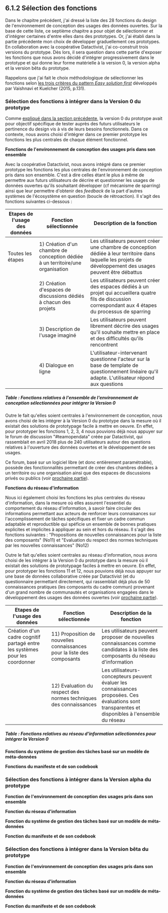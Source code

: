 ## 6.1.2 Sélection des fonctions 

Dans le chapitre précédent, j'ai dressé la liste des 28 fonctions du design de l'environnement de conception des usages des données ouvertes. Sur la base de cette liste, ce septième chapitre a pour objet de sélectionner et d'intégrer certaines d'entre elles dans des prototypes. Or, j'ai établi dans la partie précédente mon choix de développer graduellement ces prototypes. En collaboration avec la coopérative Datactivist, j'ai co-construit trois versions du prototype. Dès lors, il sera question dans cette partie d'exposer les fonctions que nous avons décidé d'intégrer progressivement dans le prototype et qui donne leur forme matérielle à la version 0, la version alpha et la version bêta du prototype. 

Rappelons que j'ai fait le choix méthodologique de sélectionner les fonctions selon [les trois critères du pattern _Easy solution first_](6_prototypage.md) développés par Vaishnavi et Kuelcher (2015, p.131). 


### Sélection des fonctions à intégrer dans la Version 0 du prototype

Comme [expliqué dans la section précédente](6.1.1_prototypage_connaissance_objectifs.md), la version 0 du prototype avait pour objectif spécifique de tester auprès des futurs utilisateurs le pertinence du design vis à vis de leurs besoins fonctionnels. Dans ce contexte, nous avons choisi d'intégrer dans ce premier prototype les fonctions les plus centrales de chaque élément fonctionnel. 

**Fonctions de l'environnement de conception des usages pris dans son ensemble**

Avec la coopérative Datactivist, nous avons intégré dans ce premier prototype les fonctions les plus centrales de l'environnement de conception pris dans son ensemble. C'est à dire celles étant le plus à même de permettre aux futurs utilisateurs de décrire et questionner les usages de données ouvertes qu'ils souhaitant développer (cf mécanisme de sparring) ainsi que leur permettre d'obtenir des _feedback_ de la part d'autres systèmes de l'écosystème en question (boucle de rétroaction). Il s'agit des fonctions suivantes ci-dessous : 



| Etapes de l'usage des données | Fonction sélectionnée                                                                         | Description de la fonction                                                                                                                                                               |
|-------------------------------|----------------------------------------------------------------------------------|------------------------------------------------------------------------------------------------------------------------------------------------------------------------------------------|
| Toutes les étapes             | 1\) Création d'un chambre de conception dédiée à un territoire/une organisation  |  Les utilisateurs peuvent créer une chambre de conception dédiée à leur territoire dans laquelle les projets de développement des usages peuvent être débattus                           |
|                               | 2\) Création d'espaces de discussions dédiés à chacun des projets                | Les utilisateurs peuvent créer des espaces dédiés à un projet qui accueillera quatre fils de discussion correspondant aux 4 étapes du processus de sparring                              |
|                               | 3\) Description de l'usage imaginé                                               | Les utilisateurs peuvent librement décrire des usages qu'il souhaite mettre en place et des difficultés qu'ils rencontrent                                                               |
|                               | 4\) Dialogue en ligne                                                            | L'utilisateur\-intervenant questionne l'acteur sur la base de template de questionnement linéaire qu'il adapte\. L'utilisateur répond aux questions                                      |

##### Table : Fonctions relatives à l'ensemble de l'environnement de conception sélectionnées pour intégrer la Version 0



Outre le fait qu'elles soient centrales à l'environnement de conception, nous avons choisi de les intégrer à la Version 0 du prototype dans la mesure où il existait des solutions de prototypage facile à mettre en oeuvre. En effet, pour prototyper les fonctions 1, 2, 3, 4 nous pouvions déjà nous appuyer sur le forum de discussion "#teamopendata" créée par Datactivist, qui rassemblait en avril 2018 plus de 240 utilisateurs autour des questions relatives à l'ouverture des données ouvertes et le développement de ses usages. 

Ce forum, basé sur un logiciel libre (et donc entièrement paramétrable), possède des fonctionnalités permettant de créer des chambres dédiées à un territoire ou une organisation ainsi que des espaces de discussions privés ou publics (voir [prochaine partie](6.1.3_prototypage_connaissance_construction.md)). 


**Fonctions du réseau d'information**

Nous ici également choisi les fonctions les plus centrales du réseau d'information, dans la mesure où elles assurent l'essentiel du comportement du réseau d'information, à savoir faire circuler des informations permettant aux acteurs de renforcer leurs connaisances sur l'accomplissement de tâches spécifiques et fixer un cadre commun adaptable et reproductible qui spéficie un ensemble de bonnes pratiques explicites et implicites à appliquer au sein et hors du réseau. Il s'agit des fonctions suivantes :  "Propositions de nouvelles connaissances pour la liste des composants" (No11) et "Evaluation du respect des normes techniques par les nouvelles connaissances" (No12)

Outre le fait qu'elles soient centrales au réseau d'information, nous avons choisi de les intégrer à la Version 0 du prototype dans la mesure où il existait des solutions de prototypage faciles à mettre en oeuvre. En effet, pour prototyper les fonctions 11 et 12, nous pouvions déjà nous appuyer sur une base de données collaborative créée par Datactivist (et du questionnaire permettant directement, qui rassemblait déjà plus de 50 connaissances pratiques (les composants du cadre commun) provenant d'un grand nombre de communautés et organisations engagées dans le développement des usages des données ouvertes (voir [prochaine partie](6.1.3_prototypage_connaissance_construction.md)). 


| Etapes de l'usage des données                                                        | Fonction sélectionnée                                                                                                        | Description de la fonction                                                                                                                                                                                                        |
|--------------------------------------------------------------------------------------|------------------------------------------------------------------------------------------------------------------|-----------------------------------------------------------------------------------------------------------------------------------------------------------------------------------------------------------------------------------|
| Création d'un cadre cognitif partagé entre les systèmes pour les coordonner          | 11\) Proposition de nouvelles connaissances pour la liste des composants                                         | Les utilisateurs peuvent proposer de nouvelles connaissances comme candidates à la liste des composants du réseau d'information                                                                                                   |
|                                                                                      | 12\) Evaluation du respect des normes techniques des connaissances                                               | Les utilisateurs\-concepteurs peuvent évaluer les connaissances proposées\. Ces évaluations sont transparentes et disponibles à l'ensemble du réseau                                                                              |

##### Table : Fonctions relatives au réseau d'information sélectionnées pour intégrer la Version 0


**Fonctions du système de gestion des tâches basé sur un modèle de méta-données**



**Fonctions du manifeste et de son codebook**


### Sélection des fonctions à intégrer dans la Version alpha du prototype


**Fonction de l'environnement de conception des usages pris dans son ensemble**



**Fonction du réseau d'information**



**Fonction du système de gestion des tâches basé sur un modèle de méta-données**



**Fonction du manifeste et de son codebook**



### Sélection des fonctions à intégrer dans la Version bêta du prototype


**Fonction de l'environnement de conception des usages pris dans son ensemble**



**Fonction du réseau d'information**



**Fonction du système de gestion des tâches basé sur un modèle de méta-données**



**Fonction du manifeste et de son codebook**



